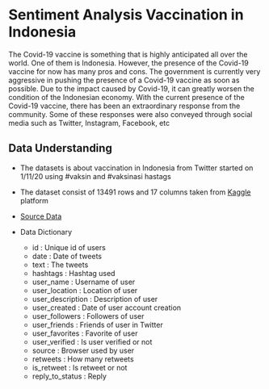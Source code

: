 # Sentiment Analysis Vaccination in Indonesia
The Covid-19 vaccine is something that is highly anticipated all over the world. One of them is Indonesia. However, the presence of the Covid-19 vaccine for now has many pros and cons. The government is currently very aggressive in pushing the presence of a Covid-19 vaccine as soon as possible. Due to the impact caused by Covid-19, it can greatly worsen the condition of the Indonesian economy.
With the current presence of the Covid-19 vaccine, there has been an extraordinary response from the community. Some of these responses were also conveyed through social media such as Twitter, Instagram, Facebook, etc 
## Data Understanding
* The datasets is about vaccination in Indonesia from Twitter started on 1/11/20 using #vaksin and #vaksinasi hastags

* The dataset consist of 13491 rows and 17 columns taken from [Kaggle](kaggle.com) platform

* [Source Data](https://www.kaggle.com/rpnugroho/indonesian-vaccination-tweets)

* Data Dictionary
  - id                : Unique id of users
  - date              : Date of tweets
  - text              : The tweets
  - hashtags          : Hashtag used
  - user_name         : Username of user
  - user_location     : Location of user
  - user_description  : Description of user
  - user_created      : Date of user account creation
  - user_followers    : Followers of user
  - user_friends      : Friends of user in Twitter
  - user_favorites    : Favorite of user
  - user_verified     : Is user verified or not
  - source            : Browser used by user
  - retweets          : How many retweets
  - is_retweet        : Is retweet or not
  - reply_to_status   : Reply
